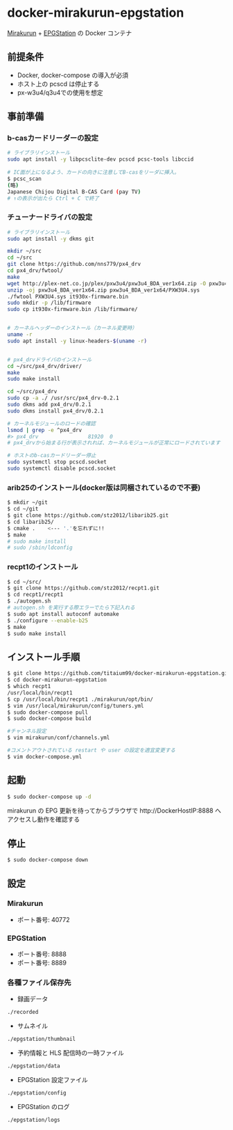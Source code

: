# docker-mirakurun-epgstation
[Mirakurun](https://github.com/Chinachu/Mirakurun) + [EPGStation](https://github.com/l3tnun/EPGStation) の Docker コンテナ

## 前提条件
- Docker, docker-compose の導入が必須
- ホスト上の pcscd は停止する
- px-w3u4/q3u4での使用を想定

## 事前準備
### b-casカードリーダーの設定
```sh
# ライブラリインストール
sudo apt install -y libpcsclite-dev pcscd pcsc-tools libccid
 
# IC面が上になるよう、カードの向きに注意してB-casをリーダに挿入。
$ pcsc_scan
(略)
Japanese Chijou Digital B-CAS Card (pay TV)
# ↑の表示が出たら Ctrl + C で終了
```

### チューナードライバの設定
```sh
# ライブラリインストール
sudo apt install -y dkms git

mkdir ~/src
cd ~/src
git clone https://github.com/nns779/px4_drv
cd px4_drv/fwtool/
make
wget http://plex-net.co.jp/plex/pxw3u4/pxw3u4_BDA_ver1x64.zip -O pxw3u4_BDA_ver1x64.zip
unzip -oj pxw3u4_BDA_ver1x64.zip pxw3u4_BDA_ver1x64/PXW3U4.sys
./fwtool PXW3U4.sys it930x-firmware.bin
sudo mkdir -p /lib/firmware
sudo cp it930x-firmware.bin /lib/firmware/


# カーネルヘッダーのインストール（カーネル変更時）
uname -r
sudo apt install -y linux-headers-$(uname -r)


# px4_drvドライバのインストール
cd ~/src/px4_drv/driver/
make
sudo make install

cd ~/src/px4_drv
sudo cp -a ./ /usr/src/px4_drv-0.2.1
sudo dkms add px4_drv/0.2.1
sudo dkms install px4_drv/0.2.1

# カーネルモジュールのロードの確認
lsmod | grep -e ^px4_drv
#> px4_drv                81920  0
# px4_drvから始まる行が表示されれば、カーネルモジュールが正常にロードされています

# ホストのb-casカードリーダー停止
sudo systemctl stop pcscd.socket
sudo systemctl disable pcscd.socket
```
### arib25のインストール(docker版は同梱されているので不要)
```sh
$ mkdir ~/git
$ cd ~/git
$ git clone https://github.com/stz2012/libarib25.git
$ cd libarib25/
$ cmake .    <--- '.'を忘れずに!!
$ make
# sudo make install
# sudo /sbin/ldconfig
```

### recpt1のインストール
```sh
$ cd ~/src/
$ git clone https://github.com/stz2012/recpt1.git
$ cd recpt1/recpt1
$ ./autogen.sh
# autogen.sh を実行する際エラーでたら下記入れる
$ sudo apt install autoconf automake
$ ./configure --enable-b25
$ make
$ sudo make install
```

## インストール手順

```sh
$ git clone https://github.com/titaium99/docker-mirakurun-epgstation.git
$ cd docker-mirakurun-epgstation
$ which recpt1
/usr/local/bin/recpt1
$ cp /usr/local/bin/recpt1 ./mirakurun/opt/bin/
$ vim /usr/local/mirakurun/config/tuners.yml
$ sudo docker-compose pull
$ sudo docker-compose build

#チャンネル設定
$ vim mirakurun/conf/channels.yml

#コメントアウトされている restart や user の設定を適宜変更する
$ vim docker-compose.yml
```

## 起動

```sh
$ sudo docker-compose up -d
```
mirakurun の EPG 更新を待ってからブラウザで http://DockerHostIP:8888 へアクセスし動作を確認する

## 停止

```sh
$ sudo docker-compose down
```

## 設定

### Mirakurun

* ポート番号: 40772

### EPGStation

* ポート番号: 8888
* ポート番号: 8889

### 各種ファイル保存先

* 録画データ

```./recorded```

* サムネイル

```./epgstation/thumbnail```

* 予約情報と HLS 配信時の一時ファイル

```./epgstation/data```

* EPGStation 設定ファイル

```./epgstation/config```

* EPGStation のログ

```./epgstation/logs```
